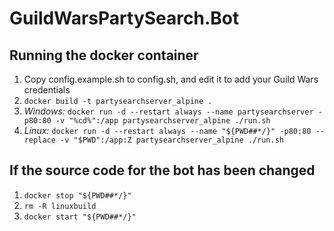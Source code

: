 # GuildWarsPartySearch.Bot

## Running the docker container

1. Copy config.example.sh to config.sh, and edit it to add your Guild Wars credentials
2. `docker build -t partysearchserver_alpine .`
3. *Windows:* `docker run -d --restart always --name partysearchserver -p80:80 -v "%cd%":/app partysearchserver_alpine ./run.sh`
3. *Linux:* `docker run -d --restart always --name "${PWD##*/}" -p80:80 --replace -v "$PWD":/app:Z partysearchserver_alpine ./run.sh`

## If the source code for the bot has been changed

1. `docker stop "${PWD##*/}"`
2. `rm -R linuxbuild`
3. `docker start "${PWD##*/}"`
